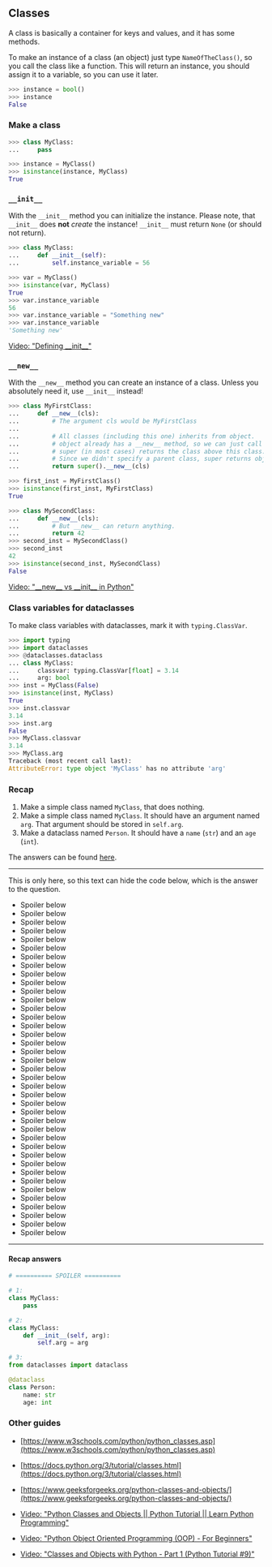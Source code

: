 ## Classes

A class is basically a container for keys and values, and it has some methods.

To make an instance of a class (an object) just type `NameOfTheClass()`, so you call the class like a function. This will return an instance, you should assign it to a variable, so you can use it later.

```py
>>> instance = bool()
>>> instance
False

```

### Make a class

```py
>>> class MyClass:
...     pass

>>> instance = MyClass()
>>> isinstance(instance, MyClass)
True

```

### `__init__`

With the `__init__` method you can initialize the instance. Please note, that `__init__` does **not** _create_ the instance! `__init__` must return `None` (or should not return).

```py
>>> class MyClass:
...     def __init__(self):
...         self.instance_variable = 56

>>> var = MyClass()
>>> isinstance(var, MyClass)
True
>>> var.instance_variable
56
>>> var.instance_variable = "Something new"
>>> var.instance_variable
'Something new'

```

[Video: "Defining \_\_init\_\_"](https://youtu.be/AjYOMk-4NIU)

### `__new__`

With the `__new__` method you can create an instance of a class. Unless you absolutely need it, use `__init__` instead!

```py
>>> class MyFirstClass:
...     def __new__(cls):
...         # The argument cls would be MyFirstClass
...
...         # All classes (including this one) inherits from object.
...         # object already has a __new__ method, so we can just call it with super.
...         # super (in most cases) returns the class above this class.
...         # Since we didn't specify a parent class, super returns object.
...         return super().__new__(cls)

>>> first_inst = MyFirstClass()
>>> isinstance(first_inst, MyFirstClass)
True

>>> class MySecondClass:
...     def __new__(cls):
...         # But __new__ can return anything.
...         return 42
>>> second_inst = MySecondClass()
>>> second_inst
42
>>> isinstance(second_inst, MySecondClass)
False

```

[Video: "\_\_new\_\_ vs \_\_init\_\_ in Python"](https://youtu.be/-zsV0_QrfTw)

### Class variables for dataclasses

To make class variables with dataclasses, mark it with `typing.ClassVar`.

```py
>>> import typing
>>> import dataclasses
>>> @dataclasses.dataclass
... class MyClass:
...     classvar: typing.ClassVar[float] = 3.14
...     arg: bool
>>> inst = MyClass(False)
>>> isinstance(inst, MyClass)
True
>>> inst.classvar
3.14
>>> inst.arg
False
>>> MyClass.classvar
3.14
>>> MyClass.arg
Traceback (most recent call last):
AttributeError: type object 'MyClass' has no attribute 'arg'

```

### Recap

1. Make a simple class named `MyClass`, that does nothing.
2. Make a simple class named `MyClass`. It should have an argument named `arg`. That argument should be stored in `self.arg`.
3. Make a dataclass named `Person`. It should have a `name` (`str`) and an `age` (`int`).

The answers can be found [here](#recap-answers).

---

This is only here, so this text can hide the code below, which is the answer to the question.

- Spoiler below
- Spoiler below
- Spoiler below
- Spoiler below
- Spoiler below
- Spoiler below
- Spoiler below
- Spoiler below
- Spoiler below
- Spoiler below
- Spoiler below
- Spoiler below
- Spoiler below
- Spoiler below
- Spoiler below
- Spoiler below
- Spoiler below
- Spoiler below
- Spoiler below
- Spoiler below
- Spoiler below
- Spoiler below
- Spoiler below
- Spoiler below
- Spoiler below
- Spoiler below
- Spoiler below
- Spoiler below
- Spoiler below
- Spoiler below
- Spoiler below
- Spoiler below
- Spoiler below
- Spoiler below
- Spoiler below
- Spoiler below
- Spoiler below
- Spoiler below
- Spoiler below

---

#### Recap answers

```py
# ========== SPOILER ==========

# 1:
class MyClass:
    pass

# 2:
class MyClass:
    def __init__(self, arg):
        self.arg = arg

# 3:
from dataclasses import dataclass

@dataclass
class Person:
    name: str
    age: int
```

### Other guides

- [https://www.w3schools.com/python/python_classes.asp](https://www.w3schools.com/python/python_classes.asp)
- [https://docs.python.org/3/tutorial/classes.html](https://docs.python.org/3/tutorial/classes.html)
- [https://www.geeksforgeeks.org/python-classes-and-objects/](https://www.geeksforgeeks.org/python-classes-and-objects/)

- [Video: "Python Classes and Objects || Python Tutorial || Learn Python Programming"](https://youtu.be/apACNr7DC_s)
- [Video: "Python Object Oriented Programming (OOP) - For Beginners"](https://youtu.be/JeznW_7DlB0)
- [Video: "Classes and Objects with Python - Part 1 (Python Tutorial #9)"](https://youtu.be/wfcWRAxRVBA)
